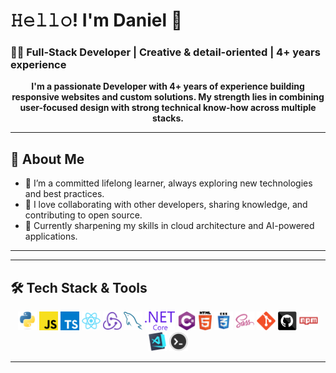 # 𝙷𝚎𝚕𝚕𝚘! I'm **Daniel** 👋

### 👨‍💻 Full-Stack Developer | Creative & detail-oriented | 4+ years experience

<p align="center">
  <strong>I'm a passionate Developer with 4+ years of experience building responsive websites and custom solutions. My strength lies in combining user-focused design with strong technical know-how across multiple stacks.</strong>
</p>

---

## 🚀 About Me

- 🌱 I’m a committed lifelong learner, always exploring new technologies and best practices.
- 🤝 I love collaborating with other developers, sharing knowledge, and contributing to open source.
- 🧠 Currently sharpening my skills in cloud architecture and AI-powered applications.

---

---

## 🛠️ Tech Stack & Tools

<p align="center">

  <img title="Python" height="30" src="https://github.com/DanielSenacus/DanielSenacus/blob/master/images/python-original.svg">
  <img title="JavaScript" height="30" src="https://github.com/DanielSenacus/DanielSenacus/blob/master/images/javascript.svg">
  <img title="TypeScript" height="30" src="https://github.com/DanielSenacus/DanielSenacus/blob/main/images/typescript.png">
  <img title="React" height="30" src="https://github.com/DanielSenacus/DanielSenacus/blob/master/images/react-original.svg">
  <img title="Redux" height="30" src="https://github.com/DanielSenacus/DanielSenacus/blob/main/images/redux.svg">
  <img title="MySQL" height="30" src="https://github.com/DanielSenacus/DanielSenacus/blob/master/images/mysql.svg">
  <img title=".NET Core" height="30" src="https://github.com/DanielSenacus/DanielSenacus/blob/main/images/dotnetcore.svg">
  <img title="C#" height="30" src="https://github.com/DanielSenacus/DanielSenacus/blob/main/images/cSharp.svg">  
  <img title="HTML5" height="30" src="https://github.com/DanielSenacus/DanielSenacus/blob/master/images/html5.svg">
  <img title="CSS3" height="30" src="https://github.com/DanielSenacus/DanielSenacus/blob/master/images/css.svg">
  <img title="SASS" height="30" src="https://github.com/DanielSenacus/DanielSenacus/blob/master/images/sass.svg">
  <img title="Git" height="30" src="https://github.com/DanielSenacus/DanielSenacus/blob/master/images/git-original.svg">
  <img title="GitHub" height="30" src="https://github.com/DanielSenacus/DanielSenacus/blob/master/images/github.svg">
  <img title="npm" height="30" src="https://github.com/DanielSenacus/DanielSenacus/blob/master/images/npm.svg">
  <img title="VS Code" height="30" src="https://github.com/DanielSenacus/DanielSenacus/blob/master/images/vscode.png">
  <img title="Bash" height="30" src="https://github.com/DanielSenacus/DanielSenacus/blob/main/images/bash.jpg">

</p>

---


